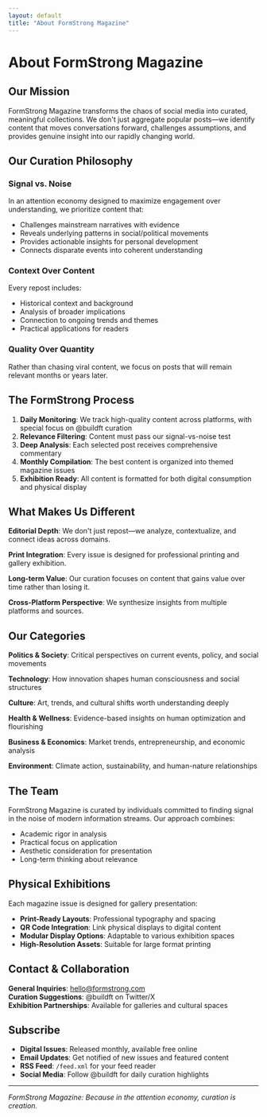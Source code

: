 ```yaml
---
layout: default
title: "About FormStrong Magazine"
---
```


# About FormStrong Magazine

## Our Mission

FormStrong Magazine transforms the chaos of social media into curated, meaningful collections. We don't just aggregate popular posts—we identify content that moves conversations forward, challenges assumptions, and provides genuine insight into our rapidly changing world.

## Our Curation Philosophy

### Signal vs. Noise
In an attention economy designed to maximize engagement over understanding, we prioritize content that:
- Challenges mainstream narratives with evidence
- Reveals underlying patterns in social/political movements
- Provides actionable insights for personal development
- Connects disparate events into coherent understanding

### Context Over Content
Every repost includes:
- Historical context and background
- Analysis of broader implications
- Connection to ongoing trends and themes
- Practical applications for readers

### Quality Over Quantity
Rather than chasing viral content, we focus on posts that will remain relevant months or years later.

## The FormStrong Process

1. **Daily Monitoring**: We track high-quality content across platforms, with special focus on @buildft curation
2. **Relevance Filtering**: Content must pass our signal-vs-noise test
3. **Deep Analysis**: Each selected post receives comprehensive commentary
4. **Monthly Compilation**: The best content is organized into themed magazine issues
5. **Exhibition Ready**: All content is formatted for both digital consumption and physical display

## What Makes Us Different

**Editorial Depth**: We don't just repost—we analyze, contextualize, and connect ideas across domains.

**Print Integration**: Every issue is designed for professional printing and gallery exhibition.

**Long-term Value**: Our curation focuses on content that gains value over time rather than losing it.

**Cross-Platform Perspective**: We synthesize insights from multiple platforms and sources.

## Our Categories

**Politics & Society**: Critical perspectives on current events, policy, and social movements

**Technology**: How innovation shapes human consciousness and social structures

**Culture**: Art, trends, and cultural shifts worth understanding deeply

**Health & Wellness**: Evidence-based insights on human optimization and flourishing

**Business & Economics**: Market trends, entrepreneurship, and economic analysis

**Environment**: Climate action, sustainability, and human-nature relationships

## The Team

FormStrong Magazine is curated by individuals committed to finding signal in the noise of modern information streams. Our approach combines:
- Academic rigor in analysis
- Practical focus on application
- Aesthetic consideration for presentation
- Long-term thinking about relevance

## Physical Exhibitions

Each magazine issue is designed for gallery presentation:
- **Print-Ready Layouts**: Professional typography and spacing
- **QR Code Integration**: Link physical displays to digital content
- **Modular Display Options**: Adaptable to various exhibition spaces
- **High-Resolution Assets**: Suitable for large format printing

## Contact & Collaboration

**General Inquiries**: hello@formstrong.com  
**Curation Suggestions**: @buildft on Twitter/X  
**Exhibition Partnerships**: Available for galleries and cultural spaces  

## Subscribe

- **Digital Issues**: Released monthly, available free online
- **Email Updates**: Get notified of new issues and featured content
- **RSS Feed**: `/feed.xml` for your feed reader
- **Social Media**: Follow @buildft for daily curation highlights

---

*FormStrong Magazine: Because in the attention economy, curation is creation.*
